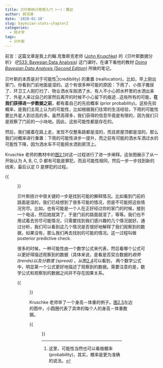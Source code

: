 ```yaml
---
title: 贝叶斯统计思想入门（一)：概述
author: 郝鸿涛
date: '2020-01-18'
slug: bayesian-stats-chapter2
categories:
  - 统计学
tags:
  - 贝叶斯
---
```


前言：这篇文章是我上约翰.克鲁斯克老师 ([John Kruschke](https://psych.indiana.edu/directory/faculty/kruschke-john.html)) 的《贝叶斯数据分析》 ([P533: Bayesian Data Analysis](https://jkkweb.sitehost.iu.edu/jkkteach/P533/)) 这门课时，在课下看他的教材 *[Doing Bayesian Data Analysis (Second Edition)](https://www.sciencedirect.com/book/9780124058880/doing-bayesian-data-analysis)* 所做的笔记。

贝叶斯的本质是对于可能性[^1](credibility) 的重置 (reallocation)。比如，早上刚出家门，你看到门前地面是湿的。这个有很多种可能的原因：下雨了、小孩子撒尿了、环卫工人刚打扫了、物业洒水车刚洒了水、有人不小心把水杯里的水洒出来了、外星人来过自己的家然后离开的时候不小心留下的痕迹...这些所有的可能，**在我们获得进一步数据之前**，都有着自己的先验概率 (prior probability)。这些先验概率，是我们主观上认为的可能性，比如根据我们往常的生活经验，下雨的可能性要比外星人到访高的多。虽然高得多，我们获得的信息毕竟是有限的，因为我们只是观察了门前的一小块地。因此，这些可能性都是存在的。

然后，我们接着在路上走，发现不仅整条路都是湿的，而且房屋顶都是湿的，那么我们对概率进行重置：下雨的可能性进步一提升，而之前有可能的洒水车洒过水的可能性下降，因为洒水车不可能把水洒到房顶上。

Kruschke 老师的教材中的[图2.1](https://www.sciencedirect.com/science/article/pii/B9780124058880000027#f0010)对这一过程进行了进一步阐释。这张图展示了从一开始认为 A, B, C, D 都有可能是罪犯，而且可能性相同，然后一步一步找到新的线索，最后认定 D 是罪犯的过程。 

{{<figure src="https://ars.els-cdn.com/content/image/3-s2.0-B9780124058880000027-f02-01-9780124058880.jpg" title="图2.1, 来源: Kruschke 老师的教材 p.17">}}

贝叶斯统计中很关键的一步是找到可能的解释情况。比如看到门前的路面是湿的，我们已经想到了很多可能的情况，但是不可能把这些情况穷尽。比如，也有可能是一个人在正好经过你的家门的时候，接到一个电话，然后她就哭了，于是门前的路面就湿了，等等。我们也不用试着去穷尽可能情况，只需要找到我们感兴趣的几个情况就好。通过分析，我们可以看到这几个情况是否很好地解释了我们观察到的数据，如果没有，那么我们再去找别的可能的情况。这一过程叫做 posterior predictive check. 

很多的时候，一种可能性由一个数学公式来代表，然后看哪个公式可以更好得描述观察到的数据（具体来说，是看是否契合数据的*趋势 (trends)*以及*分散度 (spread)* 。从图[2.4](https://www.sciencedirect.com/science/article/pii/B9780124058880000027#f0025)可以看到， 两个数学公式中，明显第一个公式更好地描述了观察到的数据。需要注意的是，数学公式和观察到的数据之间并不存在因果关系。

{{<figure src="https://ars.els-cdn.com/content/image/3-s2.0-B9780124058880000027-f02-04-9780124058880.jpg" title="图2.4, 来源: Kruschke 老师的教材 p.23">}}


Kruschke 老师举了一个身高－体重的例子。[图2.5](https://www.sciencedirect.com/science/article/pii/B9780124058880000027#f0030)左边的图中，小圆圈代表了具体的每个人的身高－体重数据。


{{<figure src="https://ars.els-cdn.com/content/image/3-s2.0-B9780124058880000027-f02-05-9780124058880.jpg" title="图2.5, 来源: Kruschke 老师的教材 p.26">}}


[^1]: 这里，可能性当然也可以看做概率 (probability)，其实，概率是更为准确的说法。




